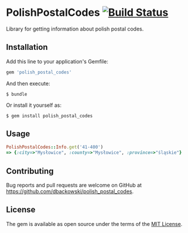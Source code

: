 # PolishPostalCodes [![Build Status](https://travis-ci.org/dbackowski/polish_postal_codes.svg?branch=master)](https://travis-ci.org/dbackowski/polish_postal_codes)

Library for getting information about polish postal codes.

## Installation

Add this line to your application's Gemfile:

```ruby
gem 'polish_postal_codes'
```

And then execute:

    $ bundle

Or install it yourself as:

    $ gem install polish_postal_codes

## Usage

```ruby
PolishPostalCodes::Info.get('41-400')
=> {:city=>"Mysłowice", :county=>"Mysłowice", :province=>"śląskie"}
```

## Contributing

Bug reports and pull requests are welcome on GitHub at https://github.com/dbackowski/polish_postal_codes.

## License

The gem is available as open source under the terms of the [MIT License](http://opensource.org/licenses/MIT).

